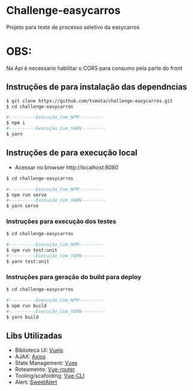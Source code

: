 # Challenge-easycarros

Projeto para teste de processo seletivo da easycarros

# OBS:
Na Api é necessario habilitar o CORS para consumo pela parte do front

## Instruções de para instalação das dependncias
```bash
$ git clone https://github.com/tvmota/challenge-easycarros.git
$ cd challenge-easycarros

#----------Execução_Com_NPM---------
$ npm i
#----------Execução_Com_YARN---------
$ yarn
```

## Instruções de para execução local
- Acessar no browser http://localhost:8080
```bash
$ cd challenge-easycarros

#----------Execução_Com_NPM---------
$ npm run serve
#----------Execução_Com_YARN---------
$ yarn serve
```

### Instruções para execução dos testes
```bash
$ cd challenge-easycarros

#----------Execução_Com_NPM---------
$ npm run test:unit
#----------Execução_Com_YARN---------
$ yarn test:unit
```

### Instruções para geração do build para deploy
```bash
$ cd challenge-easycarros

#----------Execução_Com_NPM---------
$ npm run build
#----------Execução_Com_YARN---------
$ yarn build
```

## Libs Utilizadas
- Biblioteca UI: [Vuejs](https://vuejs.org)
- AJAX: [Axios](https://github.com/axios/axios)
- State Management: [Vuex](https://vuex.vuejs.org/)
- Roteamento: [Vue-router](https://router.vuejs.org/)
- Tooling/scafolding: [Vue-CLI](https://cli.vuejs.org/)
- Alert: [SweetAlert](https://sweetalert2.github.io/)